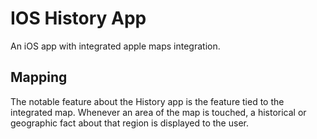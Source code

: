 # IOS History App

An iOS app with integrated apple maps integration.

## Mapping

The notable feature about the History app is the feature tied to
the integrated map.  Whenever an area of the map is touched, a historical
or geographic fact about that region is displayed to the user.